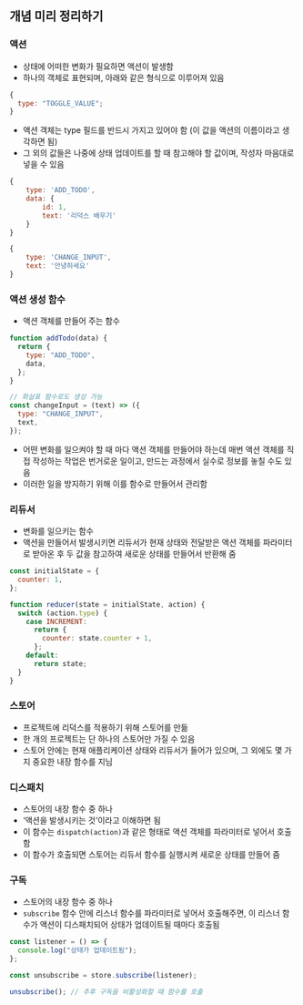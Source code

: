 ## 개념 미리 정리하기

### 액션

- 상태에 어떠한 변화가 필요하면 액션이 발생함
- 하나의 객체로 표현되며, 아래와 같은 형식으로 이루어져 있음

```jsx
{
  type: "TOGGLE_VALUE";
}
```

- 액션 객체는 type 필드를 반드시 가지고 있어야 함 (이 값을 액션의 이름이라고 생각하면 됨)
- 그 외의 값들은 나중에 상태 업데이트를 할 때 참고해야 할 값이며, 작성자 마음대로 넣을 수 있음

```jsx
{
	type: 'ADD_TODO',
	data: {
		id: 1,
		text: '리덕스 배우기'
	}
}

{
	type: 'CHANGE_INPUT',
	text: '안녕하세요'
}
```

### 액션 생성 함수

- 액션 객체를 만들어 주는 함수

```jsx
function addTodo(data) {
  return {
    type: "ADD_TODO",
    data,
  };
}

// 화살표 함수로도 생성 가능
const changeInput = (text) => ({
  type: "CHANGE_INPUT",
  text,
});
```

- 어떤 변화를 일으켜야 할 때 마다 액션 객체를 만들어야 하는데 매번 액션 객체를 직접 작성하는 작업은 번거로운 일이고, 만드는 과정에서 실수로 정보를 놓칠 수도 있음
- 이러한 일을 방지하기 위해 이를 함수로 만들어서 관리함

### 리듀서

- 변화를 일으키는 함수
- 액션을 만들어서 발생시키면 리듀서가 현재 상태와 전달받은 액션 객체를 파라미터로 받아온 후 두 값을 참고하여 새로운 상태를 만들어서 반환해 줌

```jsx
const initialState = {
  counter: 1,
};

function reducer(state = initialState, action) {
  switch (action.type) {
    case INCREMENT:
      return {
        counter: state.counter + 1,
      };
    default:
      return state;
  }
}
```

### 스토어

- 프로젝트에 리덕스를 적용하기 위해 스토어를 만듦
- 한 개의 프로젝트는 단 하나의 스토어만 가질 수 있음
- 스토어 안에는 현재 애플리케이션 상태와 리듀서가 들어가 있으며, 그 외에도 몇 가지 중요한 내장 함수를 지님

### 디스패치

- 스토어의 내장 함수 중 하나
- ‘액션을 발생시키는 것’이라고 이해하면 됨
- 이 함수는 `dispatch(action)`과 같은 형태로 액션 객체를 파라미터로 넣어서 호출함
- 이 함수가 호출되면 스토어는 리듀서 함수를 실행시켜 새로운 상태를 만들어 줌

### 구독

- 스토어의 내장 함수 중 하나
- `subscribe` 함수 안에 리스너 함수를 파라미터로 넣어서 호출해주면, 이 리스너 함수가 액션이 디스패치되어 상태가 업데이트될 때마다 호출됨

```jsx
const listener = () => {
  console.log("상태가 업데이트됨");
};

const unsubscribe = store.subscribe(listener);

unsubscribe(); // 추후 구독을 비활성화할 때 함수를 호출
```
